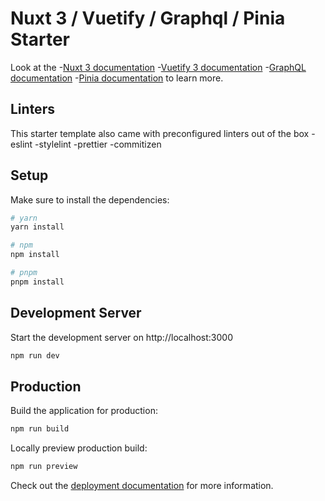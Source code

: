# Nuxt 3 / Vuetify / Graphql / Pinia Starter

Look at the -[Nuxt 3 documentation](https://nuxt.com/docs/getting-started/introduction) -[Vuetify 3 documentation](https://next.vuetifyjs.com/) -[GraphQL documentation](https://graphql.org/) -[Pinia documentation](https://pinia.vuejs.org/)
to learn more.

## Linters

This starter template also came with preconfigured linters out of the box
-eslint
-stylelint
-prettier
-commitizen

## Setup

Make sure to install the dependencies:

```bash
# yarn
yarn install

# npm
npm install

# pnpm
pnpm install
```

## Development Server

Start the development server on http://localhost:3000

```bash
npm run dev
```

## Production

Build the application for production:

```bash
npm run build
```

Locally preview production build:

```bash
npm run preview
```

Check out the [deployment documentation](https://nuxt.com/docs/getting-started/deployment) for more information.
